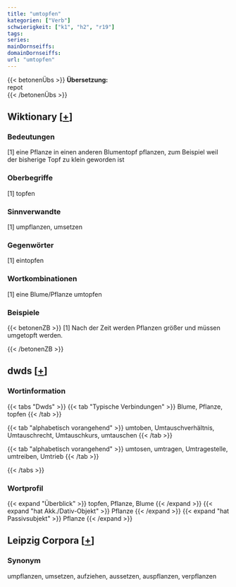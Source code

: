 ```yaml
---
title: "umtopfen"
kategorien: ["Verb"]
schwierigkeit: ["k1", "h2", "r19"]
tags:
series:
mainDornseiffs:
domainDornseiffs:
url: "umtopfen"
---
```


{{< betonenÜbs >}}
**Übersetzung:**  
repot  
{{< /betonenÜbs >}}

## Wiktionary [[+](https://de.wiktionary.org/wiki/umtopfen)]

### Bedeutungen
[1] eine Pflanze in einen anderen Blumentopf pflanzen, zum Beispiel weil der bisherige Topf zu klein geworden ist  

### Oberbegriffe
[1] topfen  

### Sinnverwandte
[1] umpflanzen, umsetzen  

### Gegenwörter
[1] eintopfen  

### Wortkombinationen
[1] eine Blume/Pflanze umtopfen  

### Beispiele
{{< betonenZB >}}
[1] Nach der Zeit werden Pflanzen größer und müssen umgetopft werden.  

{{< /betonenZB >}}


## dwds [[+](https://www.dwds.de/wb/umtopfen)]

### Wortinformation
{{< tabs "Dwds" >}}
{{< tab "Typische Verbindungen" >}}
Blume, Pflanze, topfen
{{< /tab >}}

{{< tab "alphabetisch vorangehend" >}}
umtoben, Umtauschverhältnis, Umtauschrecht, Umtauschkurs, umtauschen
{{< /tab >}}

{{< tab "alphabetisch vorangehend" >}}
umtosen, umtragen, Umtragestelle, umtreiben, Umtrieb
{{< /tab >}}

{{< /tabs >}}

### Wortprofil
{{< expand "Überblick" >}} topfen, Pflanze, Blume {{< /expand >}}
{{< expand "hat Akk./Dativ-Objekt" >}} Pflanze {{< /expand >}}
{{< expand "hat Passivsubjekt" >}} Pflanze {{< /expand >}}

## Leipzig Corpora [[+](https://corpora.uni-leipzig.de/en/res?word=umtopfen&corpusId=deu_newscrawl-public_2018)]


### Synonym
umpflanzen, umsetzen, aufziehen, aussetzen, auspflanzen, verpflanzen

